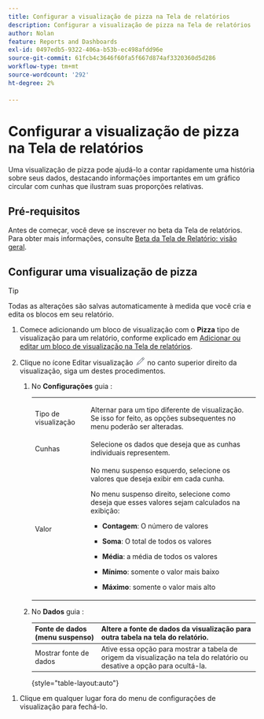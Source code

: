 ```yaml
---
title: Configurar a visualização de pizza na Tela de relatórios
description: Configurar a visualização de pizza na Tela de relatórios
author: Nolan
feature: Reports and Dashboards
exl-id: 0497edb5-9322-406a-b53b-ec498afdd96e
source-git-commit: 61fcb4c3646f60fa5f667d874af3320360d5d286
workflow-type: tm+mt
source-wordcount: '292'
ht-degree: 2%

---
```



# Configurar a visualização de pizza na Tela de relatórios

Uma visualização de pizza pode ajudá-lo a contar rapidamente uma história sobre seus dados, destacando informações importantes em um gráfico circular com cunhas que ilustram suas proporções relativas.

## Pré-requisitos

Antes de começar, você deve se inscrever no beta da Tela de relatórios. Para obter mais informações, consulte [Beta da Tela de Relatório: visão geral](/help/quicksilver/product-announcements/betas/reporting-canvas-beta/reporting-canvas-beta-overview.md).

## Configurar uma visualização de pizza

>[!TIP]
>
>Todas as alterações são salvas automaticamente à medida que você cria e edita os blocos em seu relatório.

1. Comece adicionando um bloco de visualização com o **Pizza** tipo de visualização para um relatório, conforme explicado em [Adicionar ou editar um bloco de visualização na Tela de relatórios](../../../reports-and-dashboards/reporting-canvas/visualization-blocks/add-or-edit-report-visualization.md).

1. Clique no ícone Editar visualização ![](assets/edit-icon.png) no canto superior direito da visualização, siga um destes procedimentos.

   1. No **Configurações** guia :

      <table style="table-layout:auto">
       <col>
       <col>
       <tbody>
        <tr>
         <td role="rowheader">Tipo de visualização</td>
         <td><p>Alternar para um tipo diferente de visualização. Se isso for feito, as opções subsequentes no menu poderão ser alteradas.</p></td>
        </tr>
        <tr>
         <td role="rowheader">Cunhas</td>
         <td>Selecione os dados que deseja que as cunhas individuais representem.</td>
        </tr>
        <tr>
         <td role="rowheader">Valor</td>
         <td><p>No menu suspenso esquerdo, selecione os valores que deseja exibir em cada cunha.</p><p>No menu suspenso direito, selecione como deseja que esses valores sejam calculados na exibição:</p>
          <ul>
           <li><p><b>Contagem</b>: O número de valores</p></li>
           <li><p><b>Soma</b>: O total de todos os valores </p></li>
           <li><p><b>Média</b>: a média de todos os valores</p></li>
           <li><p><b>Mínimo</b>: somente o valor mais baixo</p></li>
           <li><p><b>Máximo</b>: somente o valor mais alto</p></li>
          </ul></td>
        </tr>
       </tbody>
      </table>

   1. No **Dados** guia :

      | Fonte de dados (menu suspenso) | Altere a fonte de dados da visualização para outra tabela na tela do relatório. |
      |---|---|
      | Mostrar fonte de dados | Ative essa opção para mostrar a tabela de origem da visualização na tela do relatório ou desative a opção para ocultá-la. |

      {style=&quot;table-layout:auto&quot;}

<!--   
      NOLAN-FLAG: convert table to html. 
      -->

1. Clique em qualquer lugar fora do menu de configurações de visualização para fechá-lo.
